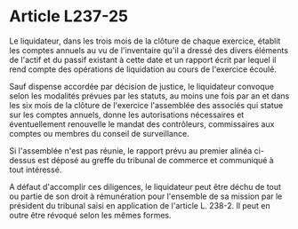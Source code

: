 # Article L237-25

<p>Le liquidateur, dans les trois mois de la clôture de chaque exercice, établit les comptes annuels au vu de l'inventaire qu'il a dressé des divers éléments de l'actif et du passif existant à cette date et un rapport écrit par lequel il rend compte des opérations de liquidation au cours de l'exercice écoulé. </p><p>Sauf dispense accordée par décision de justice, le liquidateur convoque selon les modalités prévues par les statuts, au moins une fois par an et dans les six mois de la clôture de l'exercice l'assemblée des associés qui statue sur les comptes annuels, donne les autorisations nécessaires et éventuellement renouvelle le mandat des contrôleurs, commissaires aux comptes ou membres du conseil de surveillance. </p><p>Si l'assemblée n'est pas réunie, le rapport prévu au premier alinéa ci-dessus est déposé au greffe du tribunal de commerce et communiqué à tout intéressé. </p><p>A défaut d'accomplir ces diligences, le liquidateur peut être déchu de tout ou partie de son droit à rémunération pour l'ensemble de sa mission par le président du tribunal saisi en application de l'article L. 238-2. Il peut en outre être révoqué selon les mêmes formes.</p>